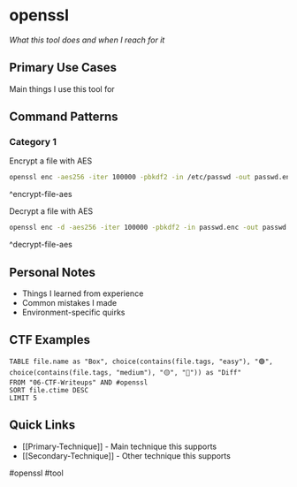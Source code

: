 # openssl

_What this tool does and when I reach for it_

## Primary Use Cases

Main things I use this tool for

## Command Patterns

### Category 1

Encrypt a file with AES
```bash
openssl enc -aes256 -iter 100000 -pbkdf2 -in /etc/passwd -out passwd.enc
```
^encrypt-file-aes

Decrypt a file with AES
```bash
openssl enc -d -aes256 -iter 100000 -pbkdf2 -in passwd.enc -out passwd         
```
^decrypt-file-aes

## Personal Notes

- Things I learned from experience
- Common mistakes I made
- Environment-specific quirks

## CTF Examples

```dataview
TABLE file.name as "Box", choice(contains(file.tags, "easy"), "🟢", choice(contains(file.tags, "medium"), "🟡", "🔴")) as "Diff"
FROM "06-CTF-Writeups" AND #openssl
SORT file.ctime DESC
LIMIT 5
```

## Quick Links

- [[Primary-Technique]] - Main technique this supports
- [[Secondary-Technique]] - Other technique this supports

#openssl #tool